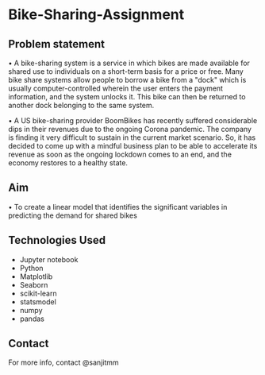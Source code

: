 # Bike-Sharing-Assignment

## Problem statement
• A bike-sharing system is a service in which bikes are made available for shared use to
individuals on a short-term basis for a price or free. Many bike share systems allow people to
borrow a bike from a "dock" which is usually computer-controlled wherein the user enters the
payment information, and the system unlocks it. This bike can then be returned to another
dock belonging to the same system.

• A US bike-sharing provider BoomBikes has recently suffered considerable dips in their
revenues due to the ongoing Corona pandemic. The company is finding it very difficult to
sustain in the current market scenario. So, it has decided to come up with a mindful business
plan to be able to accelerate its revenue as soon as the ongoing lockdown comes to an end,
and the economy restores to a healthy state.

## Aim
• To create a linear model that identifies the significant variables in predicting the demand for shared bikes

## Technologies Used
- Jupyter notebook
- Python
- Matplotlib
- Seaborn
- scikit-learn
- statsmodel
- numpy
- pandas

## Contact
For more info, contact @sanjitmm

